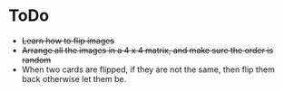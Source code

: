 # ToDo

- <strike>Learn how to flip images</strike>
- <strike>Arrange all the images in a 4 x 4 matrix, and make sure the order is random</strike>
- When two cards are flipped, if they are not the same, then flip them back otherwise let them be.